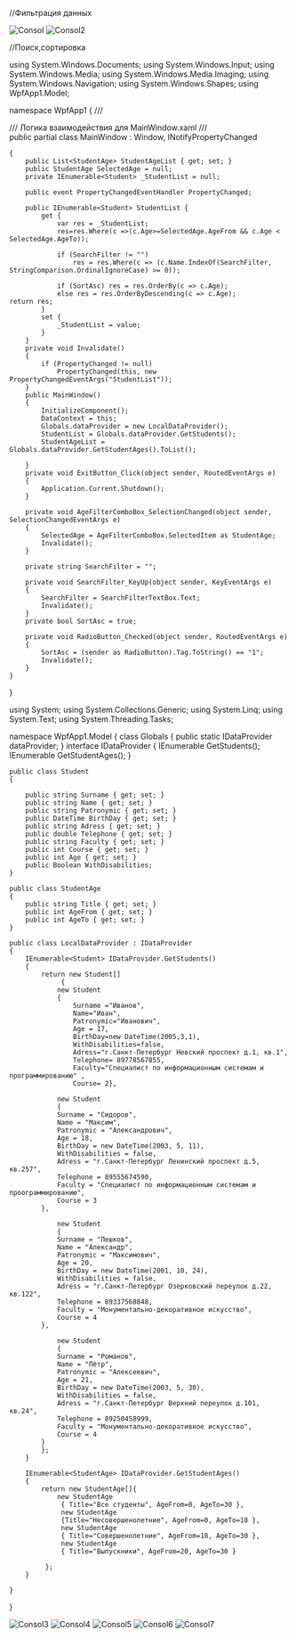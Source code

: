 //Фильтрация данных

![Consol](./img/%D0%A1%D0%BD%D0%B8%D0%BC%D0%BE%D0%BA%20%D1%8D%D0%BA%D1%80%D0%B0%D0%BD%D0%B0%20(1).png)
![Consol2](./img/%D0%A1%D0%BD%D0%B8%D0%BC%D0%BE%D0%BA%20%D1%8D%D0%BA%D1%80%D0%B0%D0%BD%D0%B0%20(2).png)

//Поиск,сортировка

using System.Windows.Documents;
using System.Windows.Input;
using System.Windows.Media;
using System.Windows.Media.Imaging;
using System.Windows.Navigation;
using System.Windows.Shapes;
using WpfApp1.Model;

namespace WpfApp1
{
    /// <summary>
    /// Логика взаимодействия для MainWindow.xaml
    /// </summary>
    public partial class MainWindow : Window, INotifyPropertyChanged
       
    {
        public List<StudentAge> StudentAgeList { get; set; }
        public StudentAge SelectedAge = null;
        private IEnumerable<Student> _StudentList = null;

        public event PropertyChangedEventHandler PropertyChanged;

        public IEnumerable<Student> StudentList {
            get {
                var res = _StudentList; 
                res=res.Where(c =>(c.Age>=SelectedAge.AgeFrom && c.Age < SelectedAge.AgeTo));

                if (SearchFilter != "")
                    res = res.Where(c => (c.Name.IndexOf(SearchFilter, StringComparison.OrdinalIgnoreCase) >= 0));
               
                if (SortAsc) res = res.OrderBy(c => c.Age);
                else res = res.OrderByDescending(c => c.Age);
    return res;
            }
            set {
                _StudentList = value;
            }
        }
        private void Invalidate()
        {
            if (PropertyChanged != null)
                PropertyChanged(this, new PropertyChangedEventArgs("StudentList"));
        }
        public MainWindow()
        {
            InitializeComponent();
            DataContext = this;
            Globals.dataProvider = new LocalDataProvider();
            StudentList = Globals.dataProvider.GetStudents();
            StudentAgeList = Globals.dataProvider.GetStudentAges().ToList();

        }
        private void ExitButton_Click(object sender, RoutedEventArgs e)
        {
            Application.Current.Shutdown();
        }

        private void AgeFilterComboBox_SelectionChanged(object sender, SelectionChangedEventArgs e)
        {
            SelectedAge = AgeFilterComboBox.SelectedItem as StudentAge;
            Invalidate();
        }
        
        private string SearchFilter = "";

        private void SearchFilter_KeyUp(object sender, KeyEventArgs e)
        {
            SearchFilter = SearchFilterTextBox.Text;
            Invalidate();
        }
        private bool SortAsc = true;

        private void RadioButton_Checked(object sender, RoutedEventArgs e)
        {
            SortAsc = (sender as RadioButton).Tag.ToString() == "1";
            Invalidate();
        }
    }
}




using System;
using System.Collections.Generic;
using System.Linq;
using System.Text;
using System.Threading.Tasks;

namespace WpfApp1.Model
{
    class Globals
    {
        public static IDataProvider dataProvider;
    }
    interface IDataProvider
    {
        IEnumerable<Student> GetStudents();
        IEnumerable<StudentAge> GetStudentAges();
    }
    
    public class Student
    {
 
        public string Surname { get; set; }
        public string Name { get; set; }
        public string Patronymic { get; set; }
        public DateTime BirthDay { get; set; }
        public string Adress { get; set; }
        public double Telephone { get; set; }
        public string Faculty { get; set; }
        public int Course { get; set; }
        public int Age { get; set; }
        public Boolean WithDisabilities;
    }

    public class StudentAge
    {
        public string Title { get; set; }
        public int AgeFrom { get; set; }
        public int AgeTo { get; set; }
    }

    public class LocalDataProvider : IDataProvider
    {
        IEnumerable<Student> IDataProvider.GetStudents()
        {
            return new Student[]
                 {
                new Student
                {
                    Surname ="Иванов",
                    Name="Иван",
                    Patronymic="Иванович",
                    Age = 17,
                    BirthDay=new DateTime(2005,3,1),
                    WithDisabilities=false,
                    Adress="г.Санкт-Петербург Невский проспект д.1, кв.1",
                    Telephone= 89778567855,
                    Faculty="Специалист по информационным системам и программированию" ,
                    Course= 2},

                new Student
                {
                Surname = "Сидоров",
                Name = "Максим",
                Patronymic = "Александрович",
                Age = 18,
                BirthDay = new DateTime(2003, 5, 11),
                WithDisabilities = false,
                Adress = "г.Санкт-Петербург Ленинский проспект д.5, кв.257",
                Telephone = 89555674590,
                Faculty = "Специалист по информационным системам и проограммированию",
                Course = 3
            },

                new Student
                {
                Surname = "Пешков",
                Name = "Александр",
                Patronymic = "Максимович",
                Age = 20,
                BirthDay = new DateTime(2001, 10, 24),
                WithDisabilities = false,
                Adress = "г.Санкт-Петербург Озерковский переулок д.22, кв.122",
                Telephone = 89337568848,
                Faculty = "Монументально-декоративное искусство",
                Course = 4
            },

                new Student
                {
                Surname = "Романов",
                Name = "Пётр",
                Patronymic = "Алексеевич",
                Age = 21,
                BirthDay = new DateTime(2003, 5, 30),
                WithDisabilities = false,
                Adress = "г.Санкт-Петербург Верхний переулок д.101, кв.24",
                Telephone = 89250458999,
                Faculty = "Монументально-декоративное искусство",
                Course = 4
            }
            };
        }

        IEnumerable<StudentAge> IDataProvider.GetStudentAges()
        {
            return new StudentAge[]{
                new StudentAge
                 { Title="Все студенты", AgeFrom=0, AgeTo=30 },
                 new StudentAge
                 {Title="Несовершенолетние", AgeFrom=0, AgeTo=18 },
                 new StudentAge
                 { Title="Совершенолетние", AgeFrom=18, AgeTo=30 },
                 new StudentAge
                 { Title="Выпускники", AgeFrom=20, AgeTo=30 }
                
             };
        }

    }
}

![Consol3](./img/%D0%A1%D0%BD%D0%B8%D0%BC%D0%BE%D0%BA%20%D1%8D%D0%BA%D1%80%D0%B0%D0%BD%D0%B0%20(3).png)
![Consol4](./img/%D0%A1%D0%BD%D0%B8%D0%BC%D0%BE%D0%BA%20%D1%8D%D0%BA%D1%80%D0%B0%D0%BD%D0%B0%20(4).png)
![Consol5](./img/%D0%A1%D0%BD%D0%B8%D0%BC%D0%BE%D0%BA%20%D1%8D%D0%BA%D1%80%D0%B0%D0%BD%D0%B0%20(5).png )
![Consol6](./img/%D0%A1%D0%BD%D0%B8%D0%BC%D0%BE%D0%BA%20%D1%8D%D0%BA%D1%80%D0%B0%D0%BD%D0%B0%20(6).png)
![Consol7](./img/%D0%A1%D0%BD%D0%B8%D0%BC%D0%BE%D0%BA%20%D1%8D%D0%BA%D1%80%D0%B0%D0%BD%D0%B0%20(7).png)

